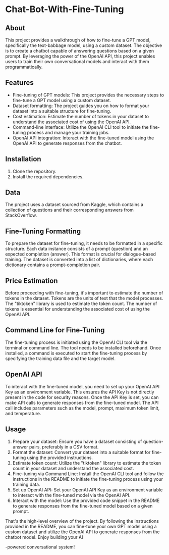 # Chat-Bot-With-Fine-Tuning

## About
This project provides a walkthrough of how to fine-tune a GPT model, specifically the text-babbage model, using a custom dataset. The objective is to create a chatbot capable of answering questions based on a given prompt. By leveraging the power of the OpenAI API, this project enables users to train their own conversational models and interact with them programmatically.

## Features
- Fine-tuning of GPT models: This project provides the necessary steps to fine-tune a GPT model using a custom dataset.
- Dataset formatting: The project guides you on how to format your dataset into a suitable structure for fine-tuning.
- Cost estimation: Estimate the number of tokens in your dataset to understand the associated cost of using the OpenAI API.
- Command-line interface: Utilize the OpenAI CLI tool to initiate the fine-tuning process and manage your training jobs.
- OpenAI API integration: Interact with the fine-tuned model using the OpenAI API to generate responses from the chatbot.

## Installation
1. Clone the repository.
2. Install the required dependencies.

## Data
The project uses a dataset sourced from Kaggle, which contains a collection of questions and their corresponding answers from StackOverflow.

## Fine-Tuning Formatting
To prepare the dataset for fine-tuning, it needs to be formatted in a specific structure. Each data instance consists of a prompt (question) and an expected completion (answer). This format is crucial for dialogue-based training. The dataset is converted into a list of dictionaries, where each dictionary contains a prompt-completion pair.

## Price Estimation
Before proceeding with fine-tuning, it's important to estimate the number of tokens in the dataset. Tokens are the units of text that the model processes. The "tiktoken" library is used to estimate the token count. The number of tokens is essential for understanding the associated cost of using the OpenAI API.

## Command Line for Fine-Tuning
The fine-tuning process is initiated using the OpenAI CLI tool via the terminal or command line. The tool needs to be installed beforehand. Once installed, a command is executed to start the fine-tuning process by specifying the training data file and the target model.

## OpenAI API
To interact with the fine-tuned model, you need to set up your OpenAI API Key as an environment variable. This ensures the API Key is not directly present in the code for security reasons. Once the API Key is set, you can make API calls to generate responses from the fine-tuned model. The API call includes parameters such as the model, prompt, maximum token limit, and temperature.

## Usage
1. Prepare your dataset: Ensure you have a dataset consisting of question-answer pairs, preferably in a CSV format.
2. Format the dataset: Convert your dataset into a suitable format for fine-tuning using the provided instructions.
3. Estimate token count: Utilize the "tiktoken" library to estimate the token count in your dataset and understand the associated cost.
4. Fine-tuning via Command Line: Install the OpenAI CLI tool and follow the instructions in the README to initiate the fine-tuning process using your training data.
5. Set up OpenAI API: Set your OpenAI API Key as an environment variable to interact with the fine-tuned model via the OpenAI API.
6. Interact with the model: Use the provided code snippet in the README to generate responses from the fine-tuned model based on a given prompt.

That's the high-level overview of the project. By following the instructions provided in the README, you can fine-tune your own GPT model using a custom dataset and utilize the OpenAI API to generate responses from the chatbot model. Enjoy building your AI

-powered conversational system!
